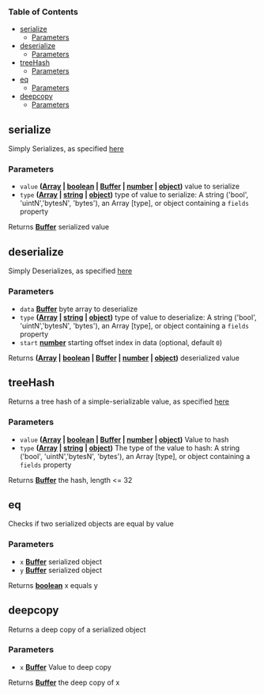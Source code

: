 <!-- Generated by documentation.js. Update this documentation by updating the source code. -->

### Table of Contents

-   [serialize][1]
    -   [Parameters][2]
-   [deserialize][3]
    -   [Parameters][4]
-   [treeHash][5]
    -   [Parameters][6]
-   [eq][7]
    -   [Parameters][8]
-   [deepcopy][9]
    -   [Parameters][10]

## serialize

Simply Serializes, as specified [here][11]

### Parameters

-   `value` **([Array][12] \| [boolean][13] \| [Buffer][14] \| [number][15] \| [object][16])** value to serialize
-   `type` **([Array][12] \| [string][17] \| [object][16])** type of value to serialize: A string ('bool', 'uintN','bytesN', 'bytes'), an Array [type], or object containing a `fields` property

Returns **[Buffer][14]** serialized value

## deserialize

Simply Deserializes, as specified [here][18]

### Parameters

-   `data` **[Buffer][14]** byte array to deserialize
-   `type` **([Array][12] \| [string][17] \| [object][16])** type of value to deserialize: A string ('bool', 'uintN','bytesN', 'bytes'), an Array [type], or object containing a `fields` property
-   `start` **[number][15]** starting offset index in data (optional, default `0`)

Returns **([Array][12] \| [boolean][13] \| [Buffer][14] \| [number][15] \| [object][16])** deserialized value

## treeHash

Returns a tree hash of a simple-serializable value, as specified [here][19]

### Parameters

-   `value` **([Array][12] \| [boolean][13] \| [Buffer][14] \| [number][15] \| [object][16])** Value to hash
-   `type` **([Array][12] \| [string][17] \| [object][16])** The type of the value to hash: A string ('bool', 'uintN','bytesN', 'bytes'), an Array [type], or object containing a `fields` property

Returns **[Buffer][14]** the hash, length &lt;= 32

## eq

Checks if two serialized objects are equal by value

### Parameters

-   `x` **[Buffer][14]** serialized object
-   `y` **[Buffer][14]** serialized object

Returns **[boolean][13]** x equals y

## deepcopy

Returns a deep copy of a serialized object

### Parameters

-   `x` **[Buffer][14]** Value to deep copy

Returns **[Buffer][14]** the deep copy of x

[1]: #serialize

[2]: #parameters

[3]: #deserialize

[4]: #parameters-1

[5]: #treehash

[6]: #parameters-2

[7]: #eq

[8]: #parameters-3

[9]: #deepcopy

[10]: #parameters-4

[11]: https://github.com/ethereum/eth2.0-specs/blob/master/specs/simple-serialize.md#serializeencode

[12]: https://developer.mozilla.org/docs/Web/JavaScript/Reference/Global_Objects/Array

[13]: https://developer.mozilla.org/docs/Web/JavaScript/Reference/Global_Objects/Boolean

[14]: https://nodejs.org/api/buffer.html

[15]: https://developer.mozilla.org/docs/Web/JavaScript/Reference/Global_Objects/Number

[16]: https://developer.mozilla.org/docs/Web/JavaScript/Reference/Global_Objects/Object

[17]: https://developer.mozilla.org/docs/Web/JavaScript/Reference/Global_Objects/String

[18]: https://github.com/ethereum/eth2.0-specs/blob/master/specs/simple-serialize.md#deserializedecode

[19]: https://github.com/ethereum/eth2.0-specs/blob/master/specs/simple-serialize.md#tree-hash
